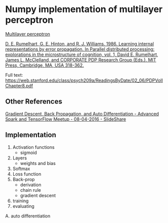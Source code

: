 # Numpy implementation of multilayer perceptron

[Multilayer perceptron](https://en.wikipedia.org/wiki/Multilayer_perceptron)

[D. E. Rumelhart, G. E. Hinton, and R. J. Williams. 1986. Learning internal representations by error propagation. In Parallel distributed processing: explorations in the microstructure of cognition, vol. 1, David E. Rumelhart, James L. McClelland, and CORPORATE PDP Research Group (Eds.). MIT Press, Cambridge, MA, USA 318-362.](https://dl.acm.org/citation.cfm?id=104293)

Full text: https://web.stanford.edu/class/psych209a/ReadingsByDate/02_06/PDPVolIChapter8.pdf

## Other References
[Gradient Descent, Back Propagation, and Auto Differentiation - Advanced Spark and TensorFlow Meetup - 08-04-2016 - SlideShare](https://www.slideshare.net/cfregly/gradient-descent-back-propagation-and-auto-differentiation-advanced-spark-and-tensorflow-meetup-08042016)

## Implementation
1. Activation functions
    - sigmoid
2. Layers
    - weights and bias
3. Softmax
4. Loss function
5. Back-prop
    - derivation
    - chain rule
    - gradient descent
6. training
7. evaluating

A. auto differentiation
